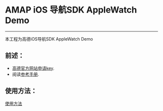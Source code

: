 # AMAP iOS 导航SDK AppleWatch Demo
---------------------------------------------

本工程为高德iOS导航SDK AppleWatch Demo

## 前述：
- [高德官方网站申请key](http://lbs.amap.com/).
- 阅读[参考手册](http://a.amap.com/lbs/static/unzip/iOS_Navi_Doc/index.html).

## 使用方法：
[使用方法](http://lbs.amap.com/api/ios-navi-sdk/summary/)
